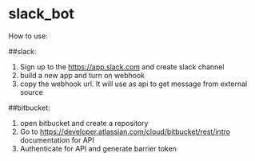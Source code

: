 # slack_bot

How to use:

##slack:

1. Sign up to the https://app.slack.com and create slack channel
2. build a new app and turn on webhook
2. copy the webhook url. It will use as api to get message from external source


##bitbucket:

1. open bitbucket and create a repository
2. Go to https://developer.atlassian.com/cloud/bitbucket/rest/intro documentation for API
2. Authenticate for API and generate barrier token
